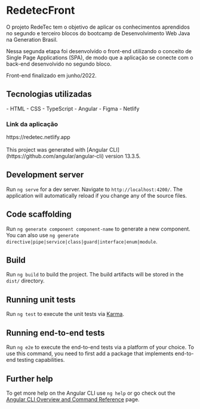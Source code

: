 # RedetecFront

O projeto RedeTec tem o objetivo de aplicar os conhecimentos aprendidos no segundo e terceiro blocos do bootcamp de Desenvolvimento Web Java na Generation Brasil.

Nessa segunda etapa foi desenvolvido o front-end utilizando o conceito de Single Page Applications (SPA), de modo que a aplicação se conecte com o back-end desenvolvido no segundo bloco.

Front-end finalizado em junho/2022.

<h2>Tecnologias utilizadas</h2>
- HTML
- CSS
- TypeScript
- Angular
- Figma
- Netlify
<br>
<h3>Link da aplicação</h3>
https://redetec.netlify.app
<br>
<br>
This project was generated with [Angular CLI](https://github.com/angular/angular-cli) version 13.3.5.

## Development server

Run `ng serve` for a dev server. Navigate to `http://localhost:4200/`. The application will automatically reload if you change any of the source files.

## Code scaffolding

Run `ng generate component component-name` to generate a new component. You can also use `ng generate directive|pipe|service|class|guard|interface|enum|module`.

## Build

Run `ng build` to build the project. The build artifacts will be stored in the `dist/` directory.

## Running unit tests

Run `ng test` to execute the unit tests via [Karma](https://karma-runner.github.io).

## Running end-to-end tests

Run `ng e2e` to execute the end-to-end tests via a platform of your choice. To use this command, you need to first add a package that implements end-to-end testing capabilities.

## Further help

To get more help on the Angular CLI use `ng help` or go check out the [Angular CLI Overview and Command Reference](https://angular.io/cli) page.
